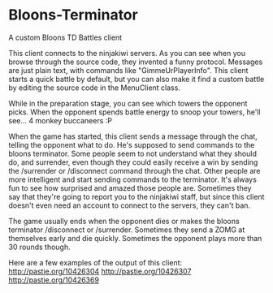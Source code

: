 # Bloons-Terminator
A custom Bloons TD Battles client

This client connects to the ninjakiwi servers. As you can see when you browse through the source code, they invented a funny protocol. Messages are just plain text, with commands like "GimmeUrPlayerInfo". This client starts a quick battle by default, but you can also make it find a custom battle by editing the source code in the MenuClient class.

While in the preparation stage, you can see which towers the opponent picks. When the opponent spends battle energy to snoop your towers, he'll see... 4 monkey buccaneers :P

When the game has started, this client sends a message through the chat, telling the opponent what to do. He's supposed to send commands to the bloons terminator. Some people seem to not understand what they should do, and surrender, even though they could easily receive a win by sending the /surrender or /disconnect command through the chat. Other people are more intelligent and start sending commands to the terminator. It's always fun to see how surprised and amazed those people are. Sometimes they say that they're going to report you to the ninjakiwi staff, but since this client doesn't even need an account to connect to the servers, they can't ban.

The game usually ends when the opponent dies or makes the bloons terminator /disconnect or /surrender. Sometimes they send a ZOMG at themselves early and die quickly. Sometimes the opponent plays more than 30 rounds though.

Here are a few examples of the output of this client:
http://pastie.org/10426304
http://pastie.org/10426307
http://pastie.org/10426369